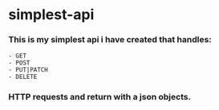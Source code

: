 # simplest-api

### This is my simplest api i have created that handles:
```
- GET
- POST
- PUT|PATCH
- DELETE
```
### HTTP requests and return with a json objects.
